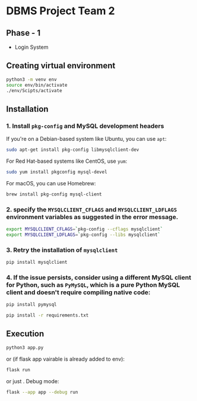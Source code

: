 # DBMS Project Team 2

## Phase - 1
- Login System 

## Creating virtual environment 

```sh
python3 -m venv env 
source env/bin/activate  
./env/Scipts/activate
```

## Installation 

### 1. Install `pkg-config` and MySQL development headers

If you're on a Debian-based system like Ubuntu, you can use `apt`:

```bash
sudo apt-get install pkg-config libmysqlclient-dev
```

For Red Hat-based systems like CentOS, use `yum`:

```bash
sudo yum install pkgconfig mysql-devel
```

For macOS, you can use Homebrew:

```bash
brew install pkg-config mysql-client
```

### 2. specify the `MYSQLCLIENT_CFLAGS` and `MYSQLCLIENT_LDFLAGS` environment variables as suggested in the error message. 

```bash
export MYSQLCLIENT_CFLAGS=`pkg-config --cflags mysqlclient`
export MYSQLCLIENT_LDFLAGS=`pkg-config --libs mysqlclient`
```

### 3. Retry the installation of `mysqlclient`

```bash
pip install mysqlclient
```

### 4. If the issue persists, consider using a different MySQL client for Python, such as `PyMySQL`, which is a pure Python MySQL client and doesn't require compiling native code:

```bash
pip install pymysql
```

```sh 
pip install -r requirements.txt

```

## Execution 

```sh 
python3 app.py 
```

or (if flask app vairable is already added to env):
```sh
flask run
```

or just . Debug mode: 
```sh
flask --app app --debug run
```



